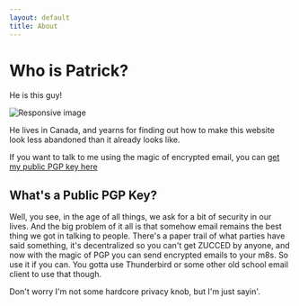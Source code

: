 ```yaml
---
layout: default
title: About
---
```


# Who is Patrick?
He is this guy!

<img src="{{site.url}}/assets/issme.jpg" class="img-fluid" alt="Responsive image">

He lives in Canada, and yearns for finding out how to make this website look less abandoned than it already looks like.

If you want to talk to me using the magic of encrypted email, you can [get my public PGP key here](/assets/patricksPublicKey.asc)

## What's a Public PGP Key?
Well, you see, in the age of all things, we ask for a bit of security in our lives.
And the big problem of it all is that somehow email remains the best thing we got in talking to people.
There's a paper trail of what parties have said something, it's decentralized so you can't get ZUCCED by anyone,
and now with the magic of PGP you can send encrypted emails to your m8s. So use it if you can. You gotta use Thunderbird or
some other old school email client to use that though.

Don't worry I'm not some hardcore privacy knob, but I'm just sayin'.
